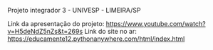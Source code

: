Projeto integrador 3 - UNIVESP - LIMEIRA/SP

Link da apresentação do projeto: https://www.youtube.com/watch?v=H5deNdZ5nZs&t=269s
Link do site no ar: https://educamente12.pythonanywhere.com/html/index.html
